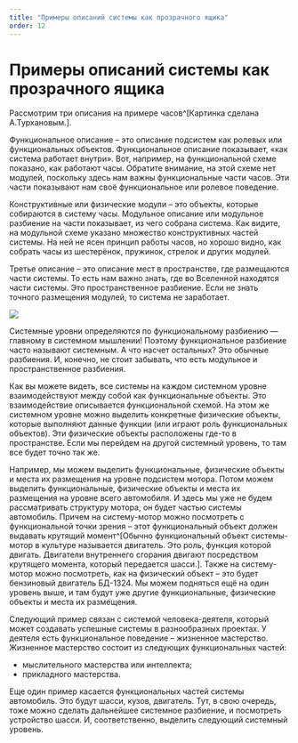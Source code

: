 ```yaml
---
title: "Примеры описаний системы как прозрачного ящика"
order: 12
---
```


# Примеры описаний системы как прозрачного ящика

Рассмотрим три описания на примере часов^[Картинка сделана А.Турхановым.].

Функциональное описание – это описание подсистем как ролевых или функциональных объектов. Функциональное описание показывает, «как система работает внутри». Вот, например, на функциональной схеме показано, как работают часы. Обратите внимание, на этой схеме нет модулей, поскольку здесь нам важны функциональные части часов. Эти части показывают нам своё функциональное или ролевое поведение.

Конструктивные или физические модули – это объекты, которые собираются в систему часы. Модульное описание или модульное разбиение на части показывает, из чего собрана система. Как видите, на модульной схеме указано множество конструктивных частей системы. На ней не ясен принцип работы часов, но хорошо видно, как собрать часы из шестерёнок, пружинок, стрелок и других модулей.

Третье описание – это описание мест в пространстве, где размещаются части системы. То есть нам важно знать, где во Вселенной находятся части системы. Это пространственное разбиение. Если не знать точного размещения модулей, то система не заработает.

![](/ru/systems-thinking-introduction/Clock_Functional_Modular_Spatial_View.png)

Системные уровни определяются по функциональному разбиению —главному в системном мышлении! Поэтому функциональное разбиение часто называют системным. А что насчет остальных? Это обычные разбиения. И, конечно, не стоит забывать, что есть модульное и пространственное разбиения.

Как вы можете видеть, все системы на каждом системном уровне взаимодействуют между собой как функциональные объекты. Это взаимодействие описывается функциональной схемой. На этом же системном уровне можно выделить конкретные физические объекты, которые выполняют данные функции (или играют роль функциональных объектов). Эти физические объекты расположены где-то в пространстве. Если мы перейдем на другой системный уровень, то там все будет точно так же.

Например, мы можем выделить функциональные, физические объекты и места их размещения на уровне подсистем мотора. Потом можем выделить функциональные, физические объекты и места их размещения на уровне всего автомобиля. И здесь мы уже не будем рассматривать структуру мотора, он будет частью системы автомобиль. Причем на систему-мотор можно посмотреть с функциональной точки зрения – этот функциональный объект должен выдавать крутящий момент^[Обычно функциональный объект системы-мотор в культуре называется двигатель. Это роль, функция которой двигать. Двигатели внутреннего сгорания двигают посредством крутящего момента, который передается шасси.]. Также на систему-мотор можно посмотреть, как на физический объект – это будет бензиновый двигатель БД-1324. Мы можем подняться ещё на один уровень выше, и там будут уже другие функциональные, физические объекты и места их размещения.

Следующий пример связан с системой человека-деятеля, который может создавать успешные системы в разнообразных проектах. У деятеля есть функциональное поведение – жизненное мастерство. Жизненное мастерство состоит из следующих функциональных частей:

* мыслительного мастерства или интеллекта;
* прикладного мастерства.

Еще один пример касается функциональных частей системы автомобиль. Это будут шасси, кузов, двигатель. Тут, в свою очередь, тоже можно сделать дальнейшее системное разбиение, и посмотреть устройство шасси. И, соответственно, выделить следующий системный уровень.